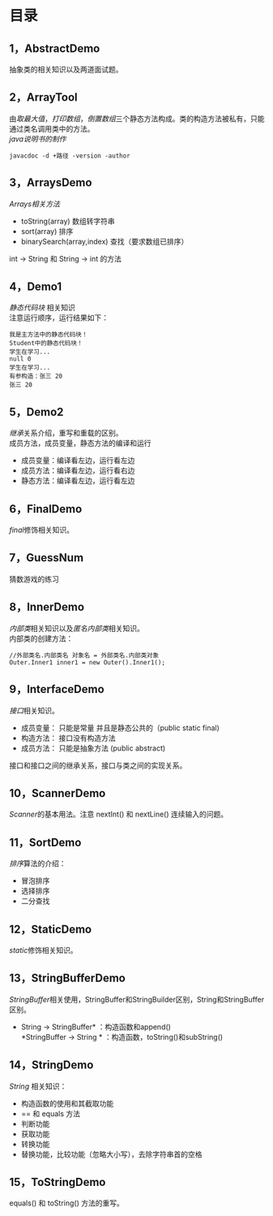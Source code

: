 ﻿# 目录
## 1，AbstractDemo
抽象类的相关知识以及两道面试题。  
## 2，ArrayTool 
由*取最大值*，*打印数组*，*倒置数组*三个静态方法构成。类的构造方法被私有，只能通过类名调用类中的方法。  
*java说明书的制作*
```
javacdoc -d +路径 -version -author
```
## 3，ArraysDemo 
*Arrays相关方法*  

+ toString(array)    数组转字符串
+ sort(array)        排序
+ binarySearch(array,index) 查找（要求数组已排序）

int -> String 和 String -> int 的方法
## 4，Demo1
*静态代码块* 相关知识  
注意运行顺序，运行结果如下：
```
我是主方法中的静态代码块！
Student中的静态代码块！
学生在学习...
null 0
学生在学习...
有参构造：张三 20
张三 20

```
## 5，Demo2
*继承*关系介绍，重写和重载的区别。  
成员方法，成员变量，静态方法的编译和运行  

+ 成员变量：编译看左边，运行看左边
+ 成员方法：编译看左边，运行看右边
+ 静态方法：编译看左边，运行看左边

## 6，FinalDemo 
*final*修饰相关知识。
## 7，GuessNum 
猜数游戏的练习
## 8，InnerDemo 
*内部类*相关知识以及*匿名内部类*相关知识。  
内部类的创建方法：
```
//外部类名.内部类名 对象名 = 外部类名.内部类对象
Outer.Inner1 inner1 = new Outer().Inner1();
```
## 9，InterfaceDemo 
*接口*相关知识。  

+ 成员变量：    只能是常量	并且是静态公共的（public static final)
+ 构造方法：    接口没有构造方法
+ 成员方法：    只能是抽象方法	(public abstract)

接口和接口之间的继承关系，接口与类之间的实现关系。
## 10，ScannerDemo 
*Scanner*的基本用法。注意 nextInt() 和 nextLine() 连续输入的问题。
## 11，SortDemo 
*排序*算法的介绍：

+ 冒泡排序
+ 选择排序
+ 二分查找

## 12，StaticDemo 
*static*修饰相关知识。
## 13，StringBufferDemo 
*StringBuffer*相关使用，StringBuffer和StringBuilder区别，String和StringBuffer区别。  
* String -> StringBuffer* ：构造函数和append()  
*StringBuffer -> String * ：构造函数，toString()和subString()
## 14，StringDemo 
*String* 相关知识：

+ 构造函数的使用和其截取功能
+ == 和 equals 方法
+ 判断功能
+ 获取功能
+ 转换功能
+ 替换功能，比较功能（忽略大小写），去除字符串首的空格


## 15，ToStringDemo 
equals() 和 toString() 方法的重写。